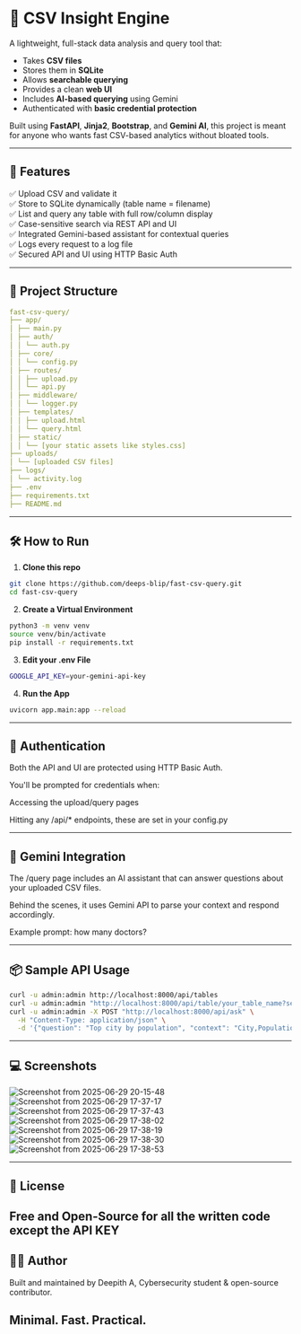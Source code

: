 # 🧠 CSV Insight Engine

A lightweight, full-stack data analysis and query tool that:

- Takes **CSV files**
- Stores them in **SQLite**
- Allows **searchable querying**
- Provides a clean **web UI**
- Includes **AI-based querying** using Gemini
- Authenticated with **basic credential protection**

Built using **FastAPI**, **Jinja2**, **Bootstrap**, and **Gemini AI**, this project is meant for anyone who wants fast CSV-based analytics without bloated tools.

---

## 🚀 Features

✅ Upload CSV and validate it  
✅ Store to SQLite dynamically (table name = filename)  
✅ List and query any table with full row/column display  
✅ Case-sensitive search via REST API and UI  
✅ Integrated Gemini-based assistant for contextual queries  
✅ Logs every request to a log file  
✅ Secured API and UI using HTTP Basic Auth

---

## 📁 Project Structure
```yaml
fast-csv-query/
├── app/
│ ├── main.py
│ ├── auth/
│ │ └── auth.py
│ ├── core/
│ │ └── config.py
│ ├── routes/
│ │ ├── upload.py
│ │ └── api.py
│ ├── middleware/
│ │ └── logger.py
│ ├── templates/
│ │ ├── upload.html
│ │ └── query.html
│ ├── static/
│ │ └── [your static assets like styles.css]
├── uploads/
│ └── [uploaded CSV files]
├── logs/
│ └── activity.log
├── .env
├── requirements.txt
├── README.md

```
---

## 🛠️ How to Run

1. **Clone this repo**

```bash
git clone https://github.com/deeps-blip/fast-csv-query.git
cd fast-csv-query
```
2. **Create a Virtual Environment**
```bash
python3 -m venv venv
source venv/bin/activate
pip install -r requirements.txt
```
3. **Edit your .env File**

```bash
GOOGLE_API_KEY=your-gemini-api-key
```
4. **Run the App**
```bash
uvicorn app.main:app --reload
```
---
## 🔐 Authentication
Both the API and UI are protected using HTTP Basic Auth.

You'll be prompted for credentials when:

Accessing the upload/query pages

Hitting any /api/* endpoints, these are set in your config.py 


---
## 🤖 Gemini Integration
The /query page includes an AI assistant that can answer questions about your uploaded CSV files.

Behind the scenes, it uses Gemini API to parse your context and respond accordingly.

Example prompt: how many doctors?


---
## 📦 Sample API Usage
```bash
curl -u admin:admin http://localhost:8000/api/tables
curl -u admin:admin "http://localhost:8000/api/table/your_table_name?search=India"
curl -u admin:admin -X POST "http://localhost:8000/api/ask" \
  -H "Content-Type: application/json" \
  -d '{"question": "Top city by population", "context": "City,Population\\nDelhi,20000000\\nMumbai,18000000"}'
```
---
## 💻 Screenshots
![Screenshot from 2025-06-29 20-15-48](https://github.com/user-attachments/assets/bfe436c8-426a-4f57-a985-2fccf0a34705) ![Screenshot from 2025-06-29 17-37-17](https://github.com/user-attachments/assets/38d3a4e6-6318-4be6-a85c-165c57c2933e)
![Screenshot from 2025-06-29 17-37-43](https://github.com/user-attachments/assets/f7c3716b-14b8-4d0b-8199-80b5d2b35ddc)
![Screenshot from 2025-06-29 17-38-02](https://github.com/user-attachments/assets/3673e5e8-ab35-4ce8-8570-007e0bd69c88)
![Screenshot from 2025-06-29 17-38-19](https://github.com/user-attachments/assets/90a90eb7-3949-4709-acdf-e21e57cd7925)
![Screenshot from 2025-06-29 17-38-30](https://github.com/user-attachments/assets/90615f68-4a9e-4001-b8b1-876aefbec610)
![Screenshot from 2025-06-29 17-38-53](https://github.com/user-attachments/assets/b0b52117-61bf-421a-b8bf-cdf4f5b2d455)

---
## 📜 License
 Free and Open-Source for all the written code except the API KEY 
---
## 🧑‍💻 Author
Built and maintained by Deepith A, Cybersecurity student & open-source contributor.

Minimal. Fast. Practical.
---


